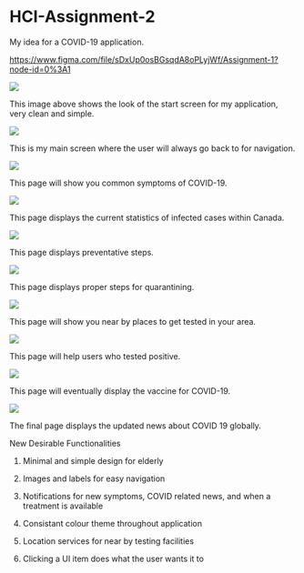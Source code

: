 # HCI-Assignment-2
My idea for a COVID-19 application.

https://www.figma.com/file/sDxUp0osBGsqdA8oPLyjWf/Assignment-1?node-id=0%3A1

![](Screenshots/Start.png)

This image above shows the look of the start screen for my application, very clean and simple.

![](Screenshots/Home.png)

This is my main screen where the user will always go back to for navigation.

![](Screenshots/Symptoms.png)

This page will show you common symptoms of COVID-19.

![](Screenshots/Statistics.png)

This page displays the current statistics of infected cases within Canada.

![](Screenshots/Prevention.png)

This page displays preventative steps.

![](Screenshots/Quarantine.png)

This page displays proper steps for quarantining.

![](Screenshots/Tested.png)

This page will show you near by places to get tested in your area.

![](Screenshots/Positive.png)

This page will help users who tested positive.

![](Screenshots/Treatment.png)

This page will eventually display the vaccine for COVID-19.

![](Screenshots/News.png)

The final page displays the updated news about COVID 19 globally.

New Desirable Functionalities

1. Minimal and simple design for elderly

2. Images and labels for easy navigation

3. Notifications for new symptoms, COVID related news, and when a treatment is available

4. Consistant colour theme throughout application

5. Location services for near by testing facilities

6. Clicking a UI item does what the user wants it to
